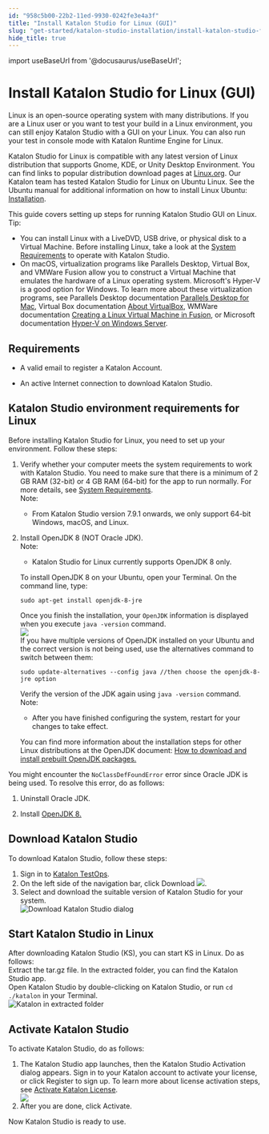 ```yaml
---
id: "958c5b00-22b2-11ed-9930-0242fe3e4a3f"
title: "Install Katalon Studio for Linux (GUI)"
slug: "get-started/katalon-studio-installation/install-katalon-studio-for-linux-gui"
hide_title: true
---
```

import useBaseUrl from '@docusaurus/useBaseUrl';


# <a id="concept-2782" class="anchor_top_offset"/><a id="ariaid-title1" class="anchor_top_offset"/> Install <span xmlns="http://www.w3.org/1999/xhtml" className="ph">Katalon Studio</span>  for Linux (GUI)

<p xmlns="http://www.w3.org/1999/xhtml" className="p">Linux is an open-source operating system with many distributions. If you are a Linux user or you want to test your build in a Linux environment, you can still enjoy <span className="ph">Katalon Studio</span> with a GUI on your Linux. You can also run your test in console mode with Katalon Runtime Engine for Linux.</p> 
<p xmlns="http://www.w3.org/1999/xhtml" className="p"><span className="ph">Katalon Studio</span> for Linux is compatible with any latest version of Linux distribution that supports Gnome, KDE, or Unity Desktop Environment. You can find links to popular distribution download pages at <a className="xref j-external-link" href="https://www.linux.org/pages/download/" target="_blank">Linux.org</a>. Our Katalon team has tested <span className="ph">Katalon Studio</span> for Linux on Ubuntu Linux. See the Ubuntu manual for additional information on how to install Linux Ubuntu: <a className="xref j-external-link" href="https://help.ubuntu.com/community/Installation" target="_blank">Installation</a>.</p> 
<div xmlns="http://www.w3.org/1999/xhtml" className="p">This guide covers setting up steps for running Katalon Studio GUI on Linux.<div className="note tip note_tip"><span className="note__title">Tip:</span> <ul className="ul"><li className="li">You can install Linux with a LiveDVD, USB drive, or physical disk to a Virtual Machine. Before installing Linux, take a look at the <a className="xref j-external-link" href="http://docs.katalon.com/display/KD/System+Requirements" target="_blank">System Requirements</a> to operate with Katalon Studio.</li><li className="li">On macOS, virtualization programs like Parallels Desktop, Virtual Box, and VMWare Fusion allow you to construct a Virtual Machine that emulates the hardware of a Linux operating system. Microsoft's Hyper-V is a good option for Windows. To learn more about these virtualization programs, see Parallels Desktop documentation <a className="xref j-external-link" href="https://www.parallels.com/products/desktop/resources/" target="_blank">Parallels Desktop for Mac</a>, Virtual Box documentation <a className="xref j-external-link" href="https://www.virtualbox.org/wiki/VirtualBox" target="_blank">About VirtualBox</a>, WMWare documentation <a className="xref j-external-link" href="https://docs.vmware.com/en/VMware-Fusion/12/com.vmware.fusion.using.doc/GUID-4919245A-CD5D-4FC7-B5D0-4D90DFAFC7F7.html" target="_blank">Creating a Linux Virtual Machine in Fusion</a>, or Microsoft documentation <a className="xref j-external-link" href="https://docs.microsoft.com/en-us/windows-server/virtualization/hyper-v/hyper-v-on-windows-server" target="_blank">Hyper-V on Windows Server</a>.</li></ul></div></div>

## Requirements

<ul xmlns="http://www.w3.org/1999/xhtml" className="ul"><li className="li">A valid email to register a Katalon Account.</li><li className="li"><p className="p">An active Internet connection to download <span className="ph">Katalon Studio</span>.</p></li></ul> 

## <a id="task-5560" class="anchor_top_offset"/><span xmlns="http://www.w3.org/1999/xhtml" className="ph">Katalon Studio</span>  environment requirements for Linux

<section xmlns="http://www.w3.org/1999/xhtml" className="section context">Before installing <span className="ph">Katalon Studio</span> for Linux, you need to set up your environment. Follow these steps:</section> 
<ol xmlns="http://www.w3.org/1999/xhtml" className="ol steps"><li className="li step stepexpand"><span className="ph cmd">Verify whether your computer meets the system requirements to work with <span className="ph">Katalon Studio</span>. You need to make sure that there is a minimum of 2 GB RAM (32-bit) or 4 GB RAM (64-bit) for the app to run normally. For more details, see <a className="xref j-external-link" href="http://docs.katalon.com/display/KD/System+Requirements" target="_blank">System Requirements</a>.</span><div className="itemgroup info"><div className="note note note_note"><span className="note__title">Note:</span> <ul className="ul"><li className="li"><p className="p">From Katalon Studio version 7.9.1 onwards, we only support 64-bit Windows, macOS, and Linux.</p></li></ul></div></div></li><li className="li step stepexpand"><span className="ph cmd">Install OpenJDK 8 (NOT Oracle JDK).</span><div className="itemgroup info"><div className="note note note_note"><span className="note__title">Note:</span> <ul className="ul"><li className="li"><p className="p"><span className="ph">Katalon Studio</span> for Linux currently supports OpenJDK 8 only.</p></li></ul></div></div><div className="itemgroup info">To install OpenJDK 8 on your Ubuntu, open your Terminal. On the command line, type:<pre className="pre codeblock"><code>sudo apt-get install openjdk-8-jre</code></pre>Once you finish the installation, your <code className="ph codeph">OpenJDK</code> information is displayed when you execute  <code className="ph codeph">java -version</code> command.</div><div className="itemgroup stepxmp"><img className="image" src={useBaseUrl("/95888a70-22b2-11ed-9930-0242fe3e4a3f.png")} /></div><div className="itemgroup info">If you have multiple versions of OpenJDK installed on your Ubuntu and the correct version is not being used, use the alternatives command to switch between them:<pre className="pre codeblock"><code>sudo update-alternatives --config java //then choose the openjdk-8-jre option</code></pre>Verify the version of the JDK again using <code className="ph codeph">java -version</code> command.<div className="note note note_note"><span className="note__title">Note:</span> <ul className="ul"><li className="li"><p className="p">After you have finished configuring the system, restart for your changes to take effect.</p></li></ul></div></div><div className="itemgroup info">You can find more information about the installation steps for other Linux distributions at the OpenJDK document: <a className="xref j-external-link" href="http://openjdk.java.net/install/" target="_blank">How to download and install prebuilt OpenJDK packages.</a></div></li></ol> 
<section xmlns="http://www.w3.org/1999/xhtml" className="section tasktroubleshooting">You might encounter the <code className="ph codeph">NoClassDefFoundError</code> error since Oracle JDK is being used. To resolve this error, do as follows:<ol className="ol"><li className="li"><p className="p">Uninstall Oracle JDK.</p></li><li className="li"><p className="p">Install <a className="xref j-external-link" href="http://openjdk.java.net/install/" target="_blank">OpenJDK 8.</a></p></li></ol></section> 

## <a id="task-2954" class="anchor_top_offset"/>Download <span xmlns="http://www.w3.org/1999/xhtml" className="ph">Katalon Studio</span>  

<section xmlns="http://www.w3.org/1999/xhtml" className="section context">To download <span className="ph">Katalon Studio</span>, follow these steps:</section> 
<ol xmlns="http://www.w3.org/1999/xhtml" className="ol steps"><li className="li step stepexpand"><span className="ph cmd">Sign in to <a className="xref j-external-link" href="https://testops.katalon.io/" target="_blank"><span className="ph">Katalon TestOps</span></a>.</span></li><li className="li step stepexpand"><span className="ph cmd">On the left side of the navigation bar, click <span className="ph uicontrol">Download</span> <img className="image" height={40} src={useBaseUrl("/ca062fc0-3340-11ed-9930-0242fe3e4a3f.png")} />.</span></li><li className="li step stepexpand"><span className="ph cmd">Select and download  the suitable version of <span className="ph">Katalon Studio</span> for your system.</span><div className="itemgroup info"><img className="image" src={useBaseUrl("/f4526f00-3340-11ed-9930-0242fe3e4a3f.png")} alt="Download Katalon Studio dialog" /></div></li></ol> 

## <a id="task-306" class="anchor_top_offset"/>Start <span xmlns="http://www.w3.org/1999/xhtml" className="ph">Katalon Studio</span>  in Linux

<section xmlns="http://www.w3.org/1999/xhtml" className="section context">After downloading <span className="ph">Katalon Studio (KS)</span>, you can start KS in Linux. Do as follows:</section> 
<div xmlns="http://www.w3.org/1999/xhtml" className="li step p"><span className="ph cmd">Extract the tar.gz file. In the extracted folder, you can find the <span className="ph">Katalon Studio</span> app.</span><div className="itemgroup info">Open <span className="ph">Katalon Studio</span> by double-clicking on <span className="ph">Katalon Studio</span>, or run <code className="ph codeph">cd ./katalon</code> in your Terminal.</div><div className="itemgroup stepxmp"><img className="image" width={500} src={useBaseUrl("/9587ee30-22b2-11ed-9930-0242fe3e4a3f.png")} alt="Katalon in extracted folder" /></div></div>

## <a id="task-7643" class="anchor_top_offset"/>Activate <span xmlns="http://www.w3.org/1999/xhtml" className="ph">Katalon Studio</span> 

<section xmlns="http://www.w3.org/1999/xhtml" className="section context">To activate <span className="ph">Katalon Studio</span>, do as follows:</section> 
<ol xmlns="http://www.w3.org/1999/xhtml" className="ol steps"><li className="li step stepexpand"><span className="ph cmd">The <span className="ph">Katalon Studio</span> app launches, then the <span className="ph uicontrol">Katalon Studio Activation</span> dialog appears. Sign in to your Katalon account to activate your license, or click <span className="ph uicontrol">Register</span> to sign up. To learn more about license activation steps, see <a className="xref" href="/docs/administer/katalon-studio-enterprise-and-katalon-runtime-engine-license/activate-katalon-license">Activate Katalon License</a>.</span><div className="itemgroup stepxmp"><img className="image" width={700} src={useBaseUrl("/958926b0-22b2-11ed-9930-0242fe3e4a3f.png")} /></div></li><li className="li step stepexpand"><span className="ph cmd">After you are done, click <span className="ph uicontrol">Activate</span>.</span></li></ol> 
<section xmlns="http://www.w3.org/1999/xhtml" className="section result">Now <span className="ph">Katalon Studio</span> is ready to use.</section> 
